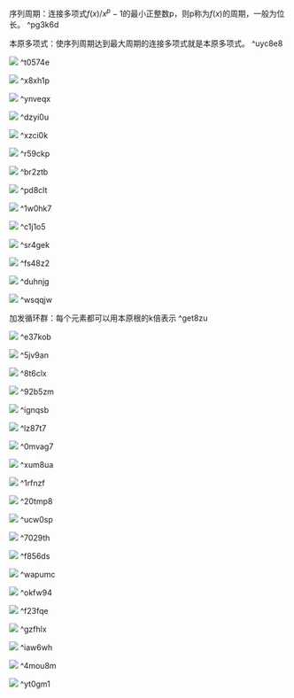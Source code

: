 序列周期：连接多项式$f(x)/$$x^p-1$的最小正整数p，则p称为$f(x)$的周期，一般为位长。  ^pg3k6d

本原多项式：使序列周期达到最大周期的连接多项式就是本原多项式。 ^uyc8e8

![](附件/Pasted%20image%2020220927205146.png) ^t0574e

![](附件/Pasted%20image%2020220927205301.png) ^x8xh1p


![](附件/Pasted%20image%2020220927205428.png) ^ynveqx

![](附件/Pasted%20image%2020220927210426.png) ^dzyi0u

![](附件/Pasted%20image%2020220927210754.png) ^xzci0k

![](附件/Pasted%20image%2020220927211749.png) ^r59ckp

![](附件/Pasted%20image%2020220928155751.png) ^br2ztb

![](附件/Pasted%20image%2020221001174405.png) ^pd8clt

![](附件/Pasted%20image%2020221001184057.png) ^1w0hk7

![](附件/Pasted%20image%2020221001184119.png) ^c1j1o5

![](附件/Pasted%20image%2020221001194231.png) ^sr4gek

![](附件/Pasted%20image%2020221001194304.png) ^fs48z2

![](附件/Pasted%20image%2020221001194821.png) ^duhnjg

![](附件/Pasted%20image%2020221001194939.png) ^wsqqjw

加发循环群：每个元素都可以用本原根的k倍表示 ^get8zu

![](附件/Pasted%20image%2020221005113816.png) ^e37kob

![](附件/Pasted%20image%2020221005161630.png) ^5jv9an

![](附件/Pasted%20image%2020221005161913.png) ^8t6clx

![](附件/Pasted%20image%2020221005162717.png) ^92b5zm

![](附件/Pasted%20image%2020221005163634.png) ^ignqsb

![](附件/Pasted%20image%2020221005163958.png) ^lz87t7

![](附件/Pasted%20image%2020221005164101.png) ^0mvag7

![](附件/Pasted%20image%2020221005164503.png) ^xum8ua

![](附件/Pasted%20image%2020221005164603.png) ^1rfnzf

![](附件/Pasted%20image%2020221007210640.png) ^20tmp8

![](附件/Pasted%20image%2020221007211104.png) ^ucw0sp

![](附件/Pasted%20image%2020221008204047.png) ^7029th

![](附件/Pasted%20image%2020221008204535.png) ^f856ds

![](附件/Pasted%20image%2020221008210003.png) ^wapumc

![](附件/Pasted%20image%2020221008211620.png) ^okfw94

![](附件/Pasted%20image%2020221009172000.png) ^f23fqe

![](附件/Pasted%20image%2020221012210330.png) ^gzfhlx

![](附件/Pasted%20image%2020221012211308.png) ^iaw6wh

![](附件/Pasted%20image%2020221012211533.png) ^4mou8m

![](附件/Pasted%20image%2020221012211927.png) ^yt0gm1